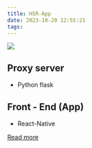 ```yaml
---
title: HSR-App
date: 2023-10-20 12:55:21
tags:
---
```

![](https://hackmd.io/_uploads/SJzFYcyMa.png)

## Proxy server
* Python flask

## Front - End (App)
* React-Native

[Read more](./HSR-App)